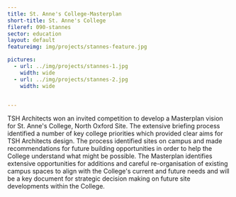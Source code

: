 ```yaml
---
title: St. Anne's College-Masterplan
short-title: St. Anne's College
fileref: 090-stannes
sector: education
layout: default
featureimg: img/projects/stannes-feature.jpg

pictures:
  - url: ../img/projects/stannes-1.jpg
    width: wide
  - url: ../img/projects/stannes-2.jpg
    width: wide


---
```


TSH Architects won an invited competition to develop a Masterplan vision for St. Anne's College, North Oxford Site.  The extensive briefing process identified a number of key college priorities which provided clear aims for TSH Architects design.
The process identified sites on campus and made recommendations for future building opportunities in order to help the College understand what might be possible.
The Masterplan identifies extensive opportunities for additions and careful re-organisation of existing campus spaces to align with the College's current and future needs and will be a key document for strategic decision making on future site developments within the College.
